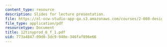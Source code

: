 ```yaml
---
content_type: resource
description: Slides for lecture presentation.
file: https://ol-ocw-studio-app-qa.s3.amazonaws.com/courses/2-008-design-and-manufacturing-ii-spring-2004/773a484709d03dc9940e346faf896e66_12tinyprod_6_f_1.pdf
file_type: application/pdf
resourcetype: Document
title: 12tinyprod_6_f_1.pdf
uid: 773a4847-09d0-3dc9-940e-346faf896e66
---
```

